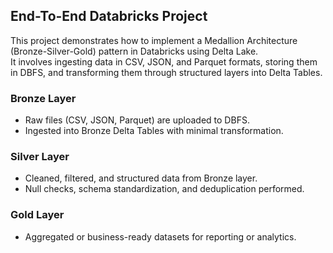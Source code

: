 ## End-To-End Databricks Project 

This project demonstrates how to implement a Medallion Architecture (Bronze-Silver-Gold) pattern in Databricks using Delta Lake.    
It involves ingesting data in CSV, JSON, and Parquet formats, storing them in DBFS, and transforming them through structured layers into Delta Tables.  

### Bronze Layer
- Raw files (CSV, JSON, Parquet) are uploaded to DBFS.
- Ingested into Bronze Delta Tables with minimal transformation.

### Silver Layer
- Cleaned, filtered, and structured data from Bronze layer.
- Null checks, schema standardization, and deduplication performed.

### Gold Layer
- Aggregated or business-ready datasets for reporting or analytics.


